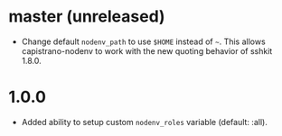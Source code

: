 # master (unreleased)

* Change default `nodenv_path` to use `$HOME` instead of `~`. This allows
  capistrano-nodenv to work with the new quoting behavior of sshkit 1.8.0.

# 1.0.0

* Added ability to setup custom `nodenv_roles` variable (default: :all).

